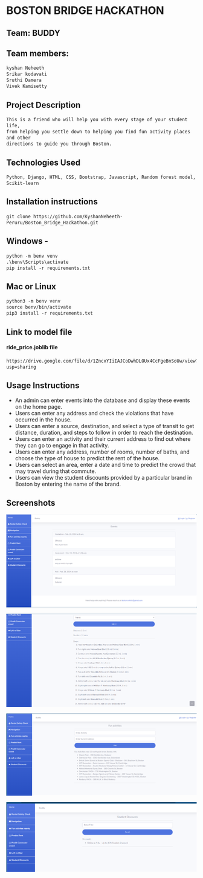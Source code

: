 # BOSTON BRIDGE HACKATHON
## Team: BUDDY

## Team members:
	kyshan Neheeth
	Srikar kodavati
    Sruthi Damera
    Vivek Kamisetty
 
## Project Description
    This is a friend who will help you with every stage of your student life,
    from helping you settle down to helping you find fun activity places and other
    directions to guide you through Boston.

## Technologies Used
    Python, Django, HTML, CSS, Bootstrap, Javascript, Random forest model, Scikit-learn


## Installation instructions
	git clone https://github.com/KyshanNeheeth-Peruru/Boston_Bridge_Hackathon.git

## Windows -
    python -m benv venv
    .\benv\Scripts\activate
    pip install -r requirements.txt

## Mac or Linux
	python3 -m benv venv
    source benv/bin/activate
	pip3 install -r requirements.txt


## Link to model file
#### ride_price.joblib file
	https://drive.google.com/file/d/1ZncxYIiIAJCoDwhDLOUx4CcFgeBnSoUw/view?usp=sharing


## Usage Instructions
- An admin can enter events into the database and display these events on the home page.
- Users can enter any address and check the violations that have occurred in the house.
- Users can enter a source, destination, and select a type of transit to get distance, duration, and steps to follow in order to reach the destination.
- Users can enter an activity and their current address to find out where they can go to engage in that activity.
- Users can enter any address, number of rooms, number of baths, and choose the type of house to predict the rent of the house.
- Users can select an area, enter a date and time to predict the crowd that may travel during that commute.
- Users can view the student discounts provided by a particular brand in Boston by entering the name of the brand.

## Screenshots

![alt text](image.png)

![alt text](image-1.png)

![alt text](image-2.png)

![alt text](image-3.png)


